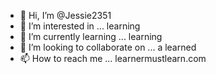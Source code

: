 - 👋 Hi, I’m @Jessie2351
- 👀 I’m interested in ... learning 
- 🌱 I’m currently learning ... learning 
- 💞️ I’m looking to collaborate on ... a learned 
- 📫 How to reach me ... learnermustlearn.com

<!---
Jessie2351/Jessie2351 is a ✨ special ✨ repository because its `README.md` (this file) appears on your GitHub profile.
You can click the Preview link to take a look at your changes.
--->
